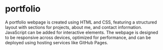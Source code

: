 # portfolio


A portfolio webpage is created using HTML and CSS, featuring a structured layout with sections for projects, about me, and contact information. JavaScript can be added for interactive elements. The webpage is designed to be responsive across devices, optimized for performance, and can be deployed using hosting services like GitHub Pages.
